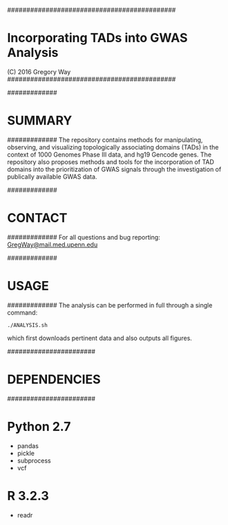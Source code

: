 ############################################
# Incorporating TADs into GWAS Analysis
(C) 2016 Gregory Way
############################################

#############
# SUMMARY
#############
The repository contains methods for manipulating, observing, and visualizing
topologically associating domains (TADs) in the context of 1000 Genomes Phase
III data, and hg19 Gencode genes. The repository also proposes methods and tools
for the incorporation of TAD domains into the prioritization of GWAS signals
through the investigation of publically available GWAS data.

#############
# CONTACT
#############
For all questions and bug reporting:
GregWay@mail.med.upenn.edu

#############
# USAGE
#############
The analysis can be performed in full through
a single command:
~~~~~~~~~~~~~~~~~~
./ANALYSIS.sh
~~~~~~~~~~~~~~~~~~
which first downloads pertinent data and also outputs all figures.

#######################
# DEPENDENCIES
#######################

# Python 2.7
* pandas
* pickle
* subprocess
* vcf

# R 3.2.3
* readr

